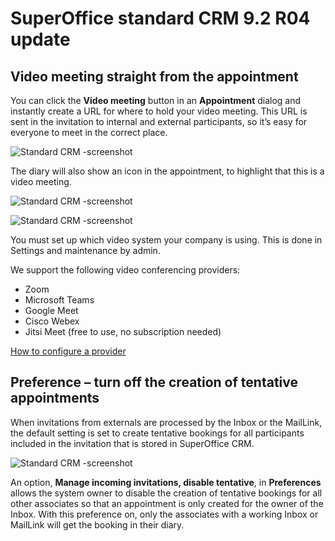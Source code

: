 # SuperOffice standard CRM 9.2 R04 update

## Video meeting straight from the appointment

You can click the **Video meeting** button in an **Appointment** dialog and instantly create a URL for where to hold your video meeting. This URL is sent in the invitation to internal and external participants, so it’s easy for everyone to meet in the correct place.

![Standard CRM -screenshot][img1]

The diary will also show an icon in the appointment, to highlight that this is a video meeting.

![Standard CRM -screenshot][img2]

![Standard CRM -screenshot][img3]

You must set up which video system your company is using. This is done in Settings and maintenance by admin.

We support the following video conferencing providers:

* Zoom
* Microsoft Teams
* Google Meet
* Cisco Webex
* Jitsi Meet (free to use, no subscription needed)

[How to configure a provider][1]

## Preference – turn off the creation of tentative appointments

When invitations from externals are processed by the Inbox or the MailLink, the default setting is set to create tentative bookings for all participants included in the invitation that is stored in SuperOffice CRM.

![Standard CRM -screenshot][img4]

An option, **Manage incoming invitations, disable tentative**, in **Preferences** allows the system owner to disable the creation of tentative bookings for all other associates so that an appointment is only created for the owner of the Inbox. With this preference on, only the associates with a working Inbox or MailLink will get the booking in their diary.

<!-- Referenced links-->
[1]: ../../../docs/video-meeting/howto/connect-provider.md

<!-- Images -->
[img1]: media/img240.jpg
[img2]: media/img241.jpg
[img3]: media/img242.jpg
[img4]: media/img251.jpg
